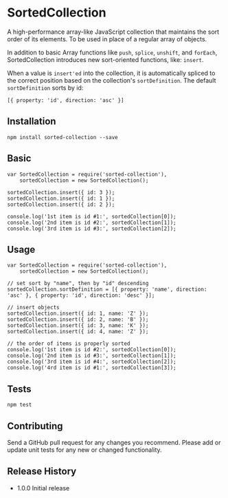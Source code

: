 SortedCollection
=========

A high-performance array-like JavaScript collection that maintains the sort order of its elements. To be used in place of a regular array of objects.

In addition to basic Array functions like `push`, `splice`, `unshift`, and `forEach`, SortedCollection introduces new sort-oriented functions, like: 
`insert`. 

When a value is `insert'ed` into the collection, it is automatically spliced to the correct position based on the collection's `sortDefinition`. 
The default `sortDefinition` sorts by id: 

`[{ property: 'id', direction: 'asc' }]`

## Installation

	npm install sorted-collection --save

## Basic

    var SortedCollection = require('sorted-collection'),
        sortedCollection = new SortedCollection();
    
    sortedCollection.insert({ id: 3 });
    sortedCollection.insert({ id: 1 });
    sortedCollection.insert({ id: 2 });
    
    console.log('1st item is id #1:', sortedCollection[0]);
    console.log('2nd item is id #2:', sortedCollection[1]);
    console.log('3rd item is id #3:', sortedCollection[2]);
    
## Usage

    var SortedCollection = require('sorted-collection'),
        sortedCollection = new SortedCollection();
    
    // set sort by "name", then by "id" descending
    sortedCollection.sortDefinition = [{ property: 'name', direction: 'asc' }, { property: 'id', direction: 'desc' }];
    
    // insert objects
    sortedCollection.insert({ id: 1, name: 'Z' });
    sortedCollection.insert({ id: 2, name: 'B' });
    sortedCollection.insert({ id: 3, name: 'K' });
    sortedCollection.insert({ id: 4, name: 'Z' });
    
    // the order of items is properly sorted
    console.log('1st item is id #2:', sortedCollection[0]);
    console.log('2nd item is id #3:', sortedCollection[1]);
    console.log('3rd item is id #4:', sortedCollection[2]);
    console.log('4rd item is id #1:', sortedCollection[3]);

## Tests

    npm test

## Contributing

Send a GitHub pull request for any changes you recommend. 
Please add or update unit tests for any new or changed functionality.

## Release History

* 1.0.0 Initial release
